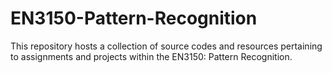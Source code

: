 # EN3150-Pattern-Recognition
This repository hosts a collection of source codes and resources pertaining to assignments and projects within the EN3150: Pattern Recognition.
